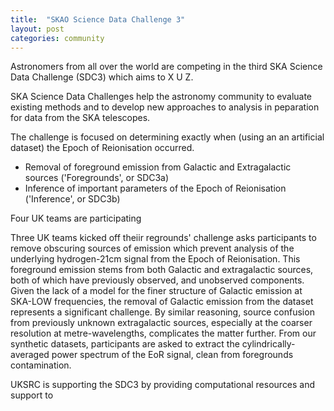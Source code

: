 ```yaml
---
title:  "SKAO Science Data Challenge 3"
layout: post
categories: community
---
```

Astronomers from all over the world are competing in the third SKA Science Data Challenge (SDC3) which aims to X U Z. 

SKA Science Data Challenges help the astronomy community to evaluate existing methods and to develop new approaches to analysis in peparation for data from the SKA telescopes. 

The challenge is focused on determining exactly when (using an an artificial dataset) the Epoch of Reionisation occurred. 

- Removal of foreground emission from Galactic and Extragalactic sources ('Foregrounds', or SDC3a)
- Inference of important parameters of the Epoch of Reionisation ('Inference', or SDC3b)

Four UK teams are participating


Three UK teams kicked off theiir regrounds' challenge asks participants to remove obscuring sources of emission which prevent analysis of the underlying hydrogen-21cm signal from the Epoch of Reionisation. This foreground emission stems from both Galactic and extragalactic sources, both of which have previously observed, and unobserved components. Given the lack of a model for the finer structure of Galactic emission at SKA-LOW frequencies, the removal of Galactic emission from the dataset represents a significant challenge. By similar reasoning, source confusion from previously unknown extragalactic sources, especially at the coarser resolution at metre-wavelengths, complicates the matter further. From our synthetic datasets, participants are asked to extract the cylindrically-averaged power spectrum of the EoR signal, clean from foregrounds contamination.

UKSRC is supporting the SDC3 by providing computational resources and support to 
